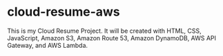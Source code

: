 # cloud-resume-aws
This is my Cloud Resume Project. It will be created with HTML, CSS, JavaScript, Amazon S3, Amazon Route 53, Amazon DynamoDB, AWS API Gateway, and AWS Lambda.